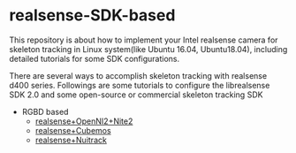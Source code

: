 # realsense-SDK-based
This repository is about how to implement your Intel realsense camera for skeleton tracking in Linux system(like Ubuntu 16.04, Ubuntu18.04), including detailed tutorials for some SDK configurations.     

There are several ways to accomplish skeleton tracking with realsense d400 series.  Followings are some tutorials to configure the librealsense SDK 2.0 and some open-source or commercial skeleton tracking SDK
- RGBD based
  - [realsense+OpenNI2+Nite2](https://github.com/DarrenJiang13/gym-human-pose-estimation/blob/master/realsense-SDK-based/rs_OpenNI2_Nite2.md)
  - [realsense+Cubemos](https://github.com/DarrenJiang13/gym-human-pose-estimation/blob/master/realsense-SDK-based/rs_Cubemos.md)
  - [realsense+Nuitrack](https://github.com/DarrenJiang13/gym-human-pose-estimation/blob/master/realsense-SDK-based/rs_Nuitrack.md)
